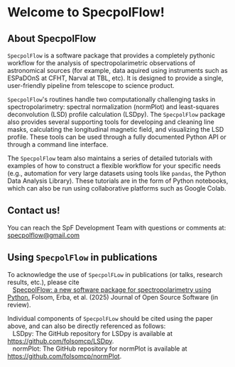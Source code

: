 # Welcome to SpecpolFlow!

## About SpecpolFlow

`SpecpolFlow` is a software package that provides a completely pythonic workflow for the analysis of spectropolarimetric observations of astronomical sources (for example, data aquired using instruments such as ESPaDOnS at CFHT, Narval at TBL, etc). It is designed to provide a single, user-friendly pipeline from telescope to science product.

`SpecpolFlow`'s routines handle two computationally challenging tasks in spectropolarimetry: spectral normalization (normPlot) and least-squares deconvolution (LSD) profile calculation (LSDpy). The `SpecpolFlow` package also provides several supporting tools for developing and cleaning line masks, calculating the longitudinal magnetic field, and visualizing the LSD profile. These tools can be used through a fully documented Python API or through a command line interface.

The `SpecpolFlow` team also maintains a series of detailed tutorials with examples of how to construct a flexible workflow for your specific needs (e.g., automation for very large datasets using tools like `pandas`, the Python Data Analysis Library). These tutorials are in the form of Python notebooks, which can also be run using collaborative platforms such as Google Colab. 

## Contact us!
You can reach the SpF Development Team with questions or comments at: specpolflow@gmail.com

## Using `SpecpolFlow` in publications
To acknowledge the use of `SpecpolFLow` in publications (or talks, research results, etc.), please cite  
&nbsp;&nbsp;&nbsp;[SpecpolFlow: a new software package for spectropolarimetry using Python.](https://arxiv.org/abs/2505.18476) Folsom, Erba, et al. (2025) Journal of Open Source Software (in review).

Individual components of `SpecpolFLow` should be cited using the paper above, and can also be directly referenced as follows:  
&nbsp;&nbsp;&nbsp;LSDpy: The GitHub repository for LSDpy is available at https://github.com/folsomcp/LSDpy.  
&nbsp;&nbsp;&nbsp;normPlot: The GitHub repository for normPlot is available at https://github.com/folsomcp/normPlot.  

